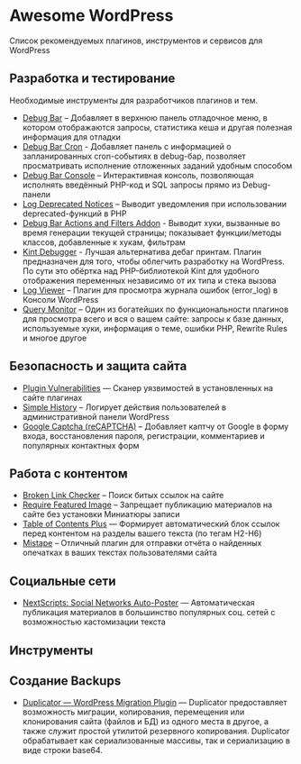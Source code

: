 # Awesome WordPress

Список рекомендуемых плагинов, инструментов и сервисов для WordPress

## Разработка и тестирование

Необходимые инструменты для разработчиков плагинов и тем.

* [Debug Bar](https://ru.wordpress.org/plugins/debug-bar/) – Добавляет в верхнюю панель отладочное меню, в котором
  отображаются запросы, статистика кеша и другая полезная информация для отладки
* [Debug Bar Cron](https://ru.wordpress.org/plugins/debug-bar-cron/) - Добавляет панель с информацией о запланированных 
  cron-событиях в debug-бар, позволяет просматривать исполнение отложенных заданий удобным способом
* [Debug Bar Console](https://ru.wordpress.org/plugins/debug-bar-console/) – Интерактивная консоль, позволяющая исполнять
   введённый PHP-код и SQL запросы прямо из Debug-панели 
* [Log Deprecated Notices](https://ru.wordpress.org/plugins/log-deprecated-notices/) – Выводит уведомления при
  использовании deprecated-функций в PHP
* [Debug Bar Actions and Filters Addon](https://ru.wordpress.org/plugins/debug-bar-actions-and-filters-addon/) - Выводит хуки, вызванные во время генерации текущей страницы; показывает функции/методы классов, добавленные к хукам, фильтрам 
* [Kint Debugger](https://ru.wordpress.org/plugins/kint-debugger/) - Лучшая альтернатива дебаг принтам. Плагин предназначен
   для того, чтобы облегчить разработку на WordPress. По сути это обёртка над PHP-библиотекой Kint для удобного отображения переменных независимо от их типа и стека вызова 
* [Log Viewer](https://ru.wordpress.org/plugins/log-viewer/) – Плагин для просмотра журнала ошибок (error_log)
  в Консоли WordPress
* [Query Monitor](https://ru.wordpress.org/plugins/query-monitor/) – Один из богатейших по функциональности плагинов
  для просмотра всего и вся о вашем сайте: запросы к базе данных, используемые хуки, информация о теме,
  ошибки PHP, Rewrite Rules и многое другое

## Безопасность и защита сайта

* [Plugin Vulnerabilities](https://ru.wordpress.org/plugins/plugin-vulnerabilities/) — Сканер уязвимостей в
  установленных на сайте плагинах
* [Simple History](https://ru.wordpress.org/plugins/simple-history/) – Логирует действия пользователей в
  административной панели WordPress
* [Google Captcha (reCAPTCHA)](https://ru.wordpress.org/plugins/google-captcha/) – Добавляет каптчу от Google в форму
  входа, восстановления пароля, регистрации, комментариев и популярных контактных форм

## Работа с контентом

* [Broken Link Checker](https://ru.wordpress.org/plugins/broken-link-checker/) – Поиск битых ссылок на сайте
* [Require Featured Image](https://ru.wordpress.org/plugins/require-featured-image/) – Запрещает публикацию материалов
  на сайте без установки Миниатюры записи
* [Table of Contents Plus](https://ru.wordpress.org/plugins/table-of-contents-plus/) — Формирует автоматический блок ссылок перед контентом на разделы вашего текста (по тегам H2-H6)
* [Mistape](https://ru.wordpress.org/plugins/mistape/) – Отличный плагин для отправки отчёта о найденных опечатках в
  ваших текстах пользователями сайта

## Социальные сети

* [NextScripts: Social Networks Auto-Poster](https://ru.wordpress.org/plugins/social-networks-auto-poster-facebook-twitter-g/) — Автоматическая
  публикация материалов в большинство популярных соц. сетей с возможностью кастомизации текста

## Инструменты

## Создание Backups

* [Duplicator — WordPress Migration Plugin](https://ru.wordpress.org/plugins/duplicator/) — Duplicator предоставляет возможность миграции, копирования, перемещения или клонирования сайта (файлов и БД) из одного места в другое, а также служит простой утилитой резервного копирования. Duplicator обрабатывает как сериализованные массивы, так и сериализацию в виде строки base64.
